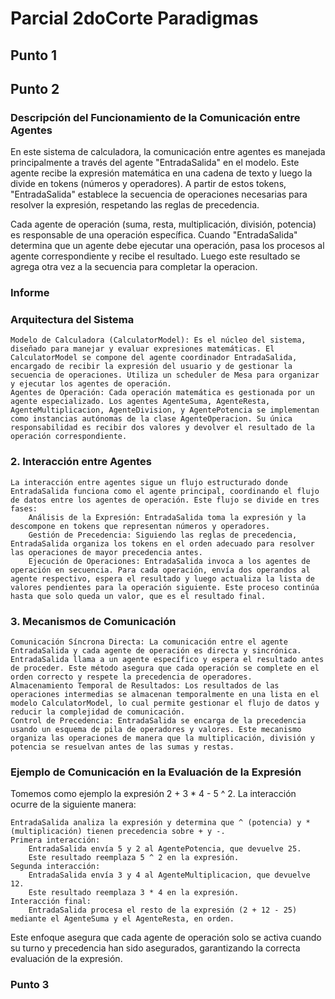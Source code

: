 # Parcial 2doCorte Paradigmas
## Punto 1
## Punto 2
### Descripción del Funcionamiento de la Comunicación entre Agentes
En este sistema de calculadora, la comunicación entre agentes es manejada principalmente a través del agente "EntradaSalida" en el modelo. Este agente recibe la expresión matemática en una cadena de texto y luego la divide en tokens (números y operadores). A partir de estos tokens, "EntradaSalida" establece la secuencia de operaciones necesarias para resolver la expresión, respetando las reglas de precedencia.

Cada agente de operación (suma, resta, multiplicación, división, potencia) es responsable de una operación específica. Cuando "EntradaSalida" determina que un agente debe ejecutar una operación, pasa los procesos al agente correspondiente y recibe el resultado. Luego este resultado se agrega otra vez a la secuencia para completar la operacion.
### Informe
### Arquitectura del Sistema

    Modelo de Calculadora (CalculatorModel): Es el núcleo del sistema, diseñado para manejar y evaluar expresiones matemáticas. El CalculatorModel se compone del agente coordinador EntradaSalida, encargado de recibir la expresión del usuario y de gestionar la secuencia de operaciones. Utiliza un scheduler de Mesa para organizar y ejecutar los agentes de operación.
    Agentes de Operación: Cada operación matemática es gestionada por un agente especializado. Los agentes AgenteSuma, AgenteResta, AgenteMultiplicacion, AgenteDivision, y AgentePotencia se implementan como instancias autónomas de la clase AgenteOperacion. Su única responsabilidad es recibir dos valores y devolver el resultado de la operación correspondiente.

### 2. Interacción entre Agentes

    La interacción entre agentes sigue un flujo estructurado donde EntradaSalida funciona como el agente principal, coordinando el flujo de datos entre los agentes de operación. Este flujo se divide en tres fases:
        Análisis de la Expresión: EntradaSalida toma la expresión y la descompone en tokens que representan números y operadores.
        Gestión de Precedencia: Siguiendo las reglas de precedencia, EntradaSalida organiza los tokens en el orden adecuado para resolver las operaciones de mayor precedencia antes.
        Ejecución de Operaciones: EntradaSalida invoca a los agentes de operación en secuencia. Para cada operación, envía dos operandos al agente respectivo, espera el resultado y luego actualiza la lista de valores pendientes para la operación siguiente. Este proceso continúa hasta que solo queda un valor, que es el resultado final.

### 3. Mecanismos de Comunicación

    Comunicación Síncrona Directa: La comunicación entre el agente EntradaSalida y cada agente de operación es directa y sincrónica. EntradaSalida llama a un agente específico y espera el resultado antes de proceder. Este método asegura que cada operación se complete en el orden correcto y respete la precedencia de operadores.
    Almacenamiento Temporal de Resultados: Los resultados de las operaciones intermedias se almacenan temporalmente en una lista en el modelo CalculatorModel, lo cual permite gestionar el flujo de datos y reducir la complejidad de comunicación.
    Control de Precedencia: EntradaSalida se encarga de la precedencia usando un esquema de pila de operadores y valores. Este mecanismo organiza las operaciones de manera que la multiplicación, división y potencia se resuelvan antes de las sumas y restas.

### Ejemplo de Comunicación en la Evaluación de la Expresión

Tomemos como ejemplo la expresión 2 + 3 * 4 - 5 ^ 2. La interacción ocurre de la siguiente manera:

    EntradaSalida analiza la expresión y determina que ^ (potencia) y * (multiplicación) tienen precedencia sobre + y -.
    Primera interacción:
        EntradaSalida envía 5 y 2 al AgentePotencia, que devuelve 25.
        Este resultado reemplaza 5 ^ 2 en la expresión.
    Segunda interacción:
        EntradaSalida envía 3 y 4 al AgenteMultiplicacion, que devuelve 12.
        Este resultado reemplaza 3 * 4 en la expresión.
    Interacción final:
        EntradaSalida procesa el resto de la expresión (2 + 12 - 25) mediante el AgenteSuma y el AgenteResta, en orden.

Este enfoque asegura que cada agente de operación solo se activa cuando su turno y precedencia han sido asegurados, garantizando la correcta evaluación de la expresión.
### Punto 3
